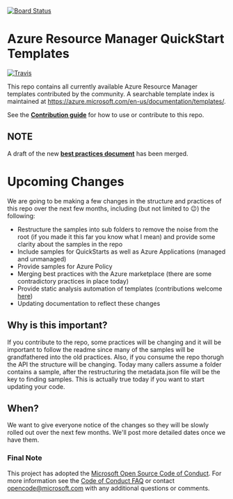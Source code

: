 [![Board Status](https://dev.azure.com/sukhjinderpalsingh0949/c442737e-51fc-4b0f-b9a9-8fa46f79f84b/6d188f0e-c63f-4273-8b90-cd206efdeaef/_apis/work/boardbadge/4576d2e4-1490-4a50-9781-eb4ba6b39ade)](https://dev.azure.com/sukhjinderpalsingh0949/c442737e-51fc-4b0f-b9a9-8fa46f79f84b/_boards/board/t/6d188f0e-c63f-4273-8b90-cd206efdeaef/Microsoft.RequirementCategory)
# Azure Resource Manager QuickStart Templates
[![Travis](https://img.shields.io/travis/Azure/azure-quickstart-templates/master.svg?label=travis&style=flat-square)](https://travis-ci.org/Azure/azure-quickstart-templates)

This repo contains all currently available Azure Resource Manager templates contributed by the community. A searchable template index is maintained at https://azure.microsoft.com/en-us/documentation/templates/.

See the [**Contribution guide**](/1-CONTRIBUTION-GUIDE/README.md#contribution-guide) for how to use or contribute to this repo.

## NOTE
A draft of the new [**best practices document**](/1-CONTRIBUTION-GUIDE/best-practices.md) has been merged.

# Upcoming Changes
We are going to be making a few changes in the structure and practices of this repo over the next few months, including (but not limited to :wink:) the following:
- Restructure the samples into sub folders to remove the noise from the root (if you made it this far you know what I mean) and provide some clarity about the samples in the repo
- Include samples for QuickStarts as well as Azure Applications (managed and unmanaged)
- Provide samples for Azure Policy
- Merging best practices with the Azure marketplace (there are some contradictory practices in place today)
- Provide static analysis automation of templates (contributions welcome [here](/test/README.md))
- Updating documentation to reflect these changes

## Why is this important?
If you contribute to the repo, some practices will be changing and it will be important to follow the readme since many of the samples will be grandfathered into the old practices.  Also, if you consume the repo thorugh the API the structure will be changing.  Today many callers assume a folder contains a sample, after the restructuring the metadata.json file will be the key to finding samples.  This is actually true today if you want to start updating your code.

## When?
We want to give everyone notice of the changes so they will be slowly rolled out over the next few months.  We'll post more detailed dates once we have them.


### Final Note
This project has adopted the [Microsoft Open Source Code of Conduct](https://opensource.microsoft.com/codeofconduct/). For more information see the [Code of Conduct FAQ](https://opensource.microsoft.com/codeofconduct/faq/) or contact [opencode@microsoft.com](mailto:opencode@microsoft.com) with any additional questions or comments.
